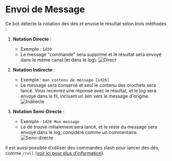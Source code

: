 # Envoi de Message

Ce bot détecte la notation des dés et envoie le résultat selon trois méthodes :

1. **Notation Directe** :
   - Exemple : `1d20`
   - Le message "commande" sera supprimé et le résultat sera envoyé dans le même canal (et dans le log).
   ![Direct](/assets/rolls/direct.gif)

2. **Notation Indirecte** :
   - Exemple : `mon contenu de message [1d20]`
   - Le message sera conservé et seul le contenu des crochets sera lancé. Vous recevrez une réponse avec le résultat, et le log sera envoyé dans le fil, incluant un lien vers le message d'origine.
   ![Indirecte](/assets/rolls/indirect.gif)

3. **Notation Semi-Directe** :
   - Exemple : `1d20 Mon message`
   - Le dé trouvé initialement sera lancé, et le reste du message sera envoyé dans le log, considéré comme un commentaire.
   ![Semi-directe](/assets/rolls/semi-direct.gif)


Il est aussi possible d'utiliser des commandes slash pour lancer des dés, comme `/roll` ([voir ici pour plus d'information](../Usage/roll.md)).
